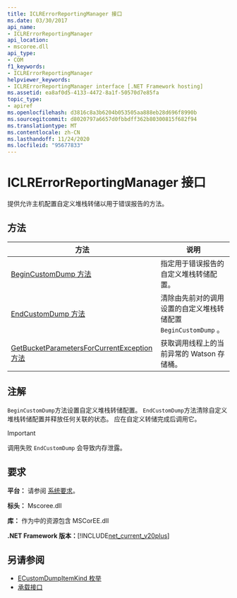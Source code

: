 ```yaml
---
title: ICLRErrorReportingManager 接口
ms.date: 03/30/2017
api_name:
- ICLRErrorReportingManager
api_location:
- mscoree.dll
api_type:
- COM
f1_keywords:
- ICLRErrorReportingManager
helpviewer_keywords:
- ICLRErrorReportingManager interface [.NET Framework hosting]
ms.assetid: ea8af0d5-4133-4472-8a1f-50570d7e85fa
topic_type:
- apiref
ms.openlocfilehash: d3816c8a3b6204b053505aa888eb28d696f8990b
ms.sourcegitcommit: d8020797a6657d0fbbdff362b80300815f682f94
ms.translationtype: MT
ms.contentlocale: zh-CN
ms.lasthandoff: 11/24/2020
ms.locfileid: "95677833"
---
```

# <a name="iclrerrorreportingmanager-interface"></a>ICLRErrorReportingManager 接口

提供允许主机配置自定义堆栈转储以用于错误报告的方法。  
  
## <a name="methods"></a>方法  
  
|方法|说明|  
|------------|-----------------|  
|[BeginCustomDump 方法](iclrerrorreportingmanager-begincustomdump-method.md)|指定用于错误报告的自定义堆栈转储配置。|  
|[EndCustomDump 方法](iclrerrorreportingmanager-endcustomdump-method.md)|清除由先前对的调用设置的自定义堆栈转储配置 `BeginCustomDump` 。|  
|[GetBucketParametersForCurrentException 方法](iclrerrorreportingmanager-getbucketparametersforcurrentexception-method.md)|获取调用线程上的当前异常的 Watson 存储桶。|  
  
## <a name="remarks"></a>注解  

 `BeginCustomDump`方法设置自定义堆栈转储配置。 `EndCustomDump`方法清除自定义堆栈转储配置并释放任何关联的状态。 应在自定义转储完成后调用它。  
  
> [!IMPORTANT]
> 调用失败 `EndCustomDump` 会导致内存泄露。  
  
## <a name="requirements"></a>要求  

 **平台：** 请参阅 [系统要求](../../get-started/system-requirements.md)。  
  
 **标头：** Mscoree.dll  
  
 **库：** 作为中的资源包含 MSCorEE.dll  
  
 **.NET Framework 版本：**[!INCLUDE[net_current_v20plus](../../../../includes/net-current-v20plus-md.md)]  
  
## <a name="see-also"></a>另请参阅

- [ECustomDumpItemKind 枚举](ecustomdumpitemkind-enumeration.md)
- [承载接口](hosting-interfaces.md)
